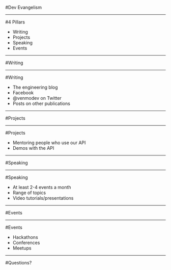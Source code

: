 #Dev Evangelism

---

#4 Pillars

 - Writing
 - Projects
 - Speaking
 - Events

---

#Writing

---

#Writing
 - The engineering blog
 - Facebook
 - @venmodev on Twitter
 - Posts on other publications

---

#Projects

---

#Projects
 - Mentoring people who use our API
 - Demos with the API

---

#Speaking

---

#Speaking
 - At least 2-4 events a month
 - Range of topics
 - Video tutorials/presentations

---

#Events

---

#Events
 - Hackathons
 - Conferences
 - Meetups

---

#Questions?
